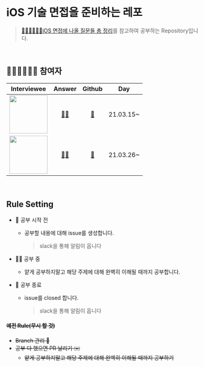 # iOS 기술 면접을 준비하는 레포
> [👨🏻‍💻👩🏻‍💻iOS 면접에 나올 질문들 총 정리](https://github.com/JeaSungLEE/iOSInterviewquestions)를 참고하여 공부하는 Repository입니다.  


<br>

## 👩🏻‍💼🧑🏻‍💼 참여자
| Interviewee | Answer | Github | Day |
|:----------:|:-----:|:-----:|:-----:|
|<img width=100px src=https://user-images.githubusercontent.com/42789819/111863006-285cb580-899c-11eb-8977-3c251851fdca.png> | [✋🏽](./원석)| [🚀](https://github.com/snowedev) | 21.03.15~ |
|<img width=100px src=https://user-images.githubusercontent.com/42789819/111863005-2692f200-899c-11eb-893d-bf7a4d30024b.jpeg> | [🖐🏻](./수정)|[🚀](https://github.com/suzumsz) | 21.03.26~ |


<br>


## Rule Setting
* 📌 공부 시작 전
   - 공부할 내용에 대해 issue를 생성합니다.
      > slack을 통해 알림이 옵니다

* ✍🏼 공부 중
   - 얕게 공부하지말고 해당 주제에 대해 완벽히 이해될 때까지 공부합니다.

* 🥳 공부 종료
   - issue를 closed 합니다.
      > slack을 통해 알림이 옵니다


#### ~~예전 Rule(무시 할 것)~~
* ~~Branch 관리 🌳~~
* ~~공부 다 했으면 PR 날리기 ✉️~~
   - ~~얕게 공부하지말고 해당 주제에 대해 완벽히 이해될 때까지 공부하기~~

